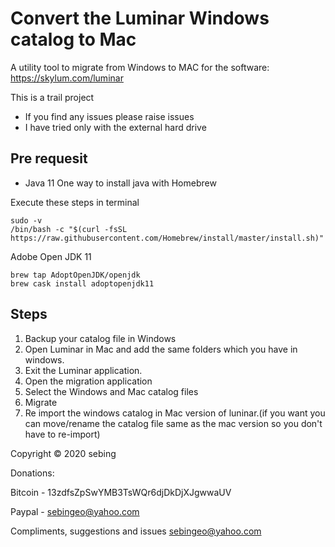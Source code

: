 # Convert the Luminar Windows catalog to Mac

A utility tool to migrate from Windows to MAC for the software:
https://skylum.com/luminar

This is a trail project
 - If you find any issues please raise issues
 - I have tried only with the external hard drive 

## Pre requesit
 - Java 11
One way to install java with Homebrew

Execute these steps in terminal
```
sudo -v
/bin/bash -c "$(curl -fsSL https://raw.githubusercontent.com/Homebrew/install/master/install.sh)"
```
Adobe Open JDK 11
```
brew tap AdoptOpenJDK/openjdk
brew cask install adoptopenjdk11
```

## Steps 
 1. Backup your catalog file in Windows
 2. Open Luminar in Mac and add the same folders which you have in windows. 
 3. Exit the Luminar application.
 4. Open the migration application
 5. Select the Windows and Mac catalog files
 6. Migrate
 7. Re import the windows catalog in Mac version of luninar.(if you want you can move/rename the catalog file same as the mac version so you don't have to re-import)
 
 
 Copyright © 2020 sebing
 
 Donations:
 
 Bitcoin - 13zdfsZpSwYMB3TsWQr6djDkDjXJgwwaUV
 
 Paypal - sebingeo@yahoo.com
 
 
 Compliments, suggestions and issues sebingeo@yahoo.com
 

